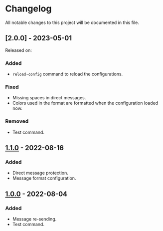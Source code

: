 # Changelog
All notable changes to this project will be documented in this file.

## [2.0.0] - 2023-05-01
Released on:
### Added
- `reload-config` command to reload the configurations.
### Fixed
- Missing spaces in direct messages.
- Colors used in the format are formatted when the configuration loaded now.
### Removed
- Test command.

## [1.1.0] - 2022-08-16
### Added
- Direct message protection.
- Message format configuration.

## [1.0.0] - 2022-08-04
### Added
- Message re-sending.
- Test command.

[1.1.0]: https://github.com/lumynou5/Minecraft-Plugin-Safe-Chat/releases/tag/v1.1.0
[1.0.0]: https://github.com/lumynou5/Minecraft-Plugin-Safe-Chat/releases/tag/v1.0.0
